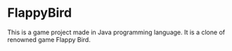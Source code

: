 # FlappyBird
This is a game project made in Java programming language. It is a clone of renowned game Flappy Bird.
